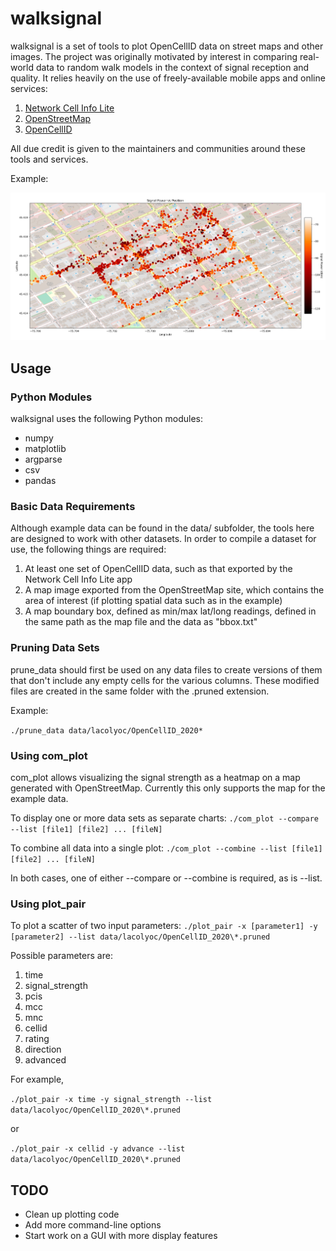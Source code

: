# walksignal
walksignal is a set of tools to plot OpenCellID data on street maps and other
images. The project was originally motivated by interest in comparing
real-world data to random walk models in the context of signal reception and
quality. It relies heavily on the use of freely-available mobile apps and
online services:

1. [Network Cell Info Lite](https://play.google.com/store/apps/details?id=com.wilysis.cellinfolite&hl=en_CA&gl=US)
2. [OpenStreetMap](https://www.openstreetmap.org)
3. [OpenCellID](https://www.opencellid.org)

All due credit is given to the maintainers and communities around these tools
and services.

Example:

![Downtown Ottawa](example.png?raw=true)

## Usage

### Python Modules

walksignal uses the following Python modules:

- numpy
- matplotlib
- argparse
- csv
- pandas

### Basic Data Requirements

Although example data can be found in the data/ subfolder, the tools here are
designed to work with other datasets. In order to compile a dataset for use,
the following things are required:

1. At least one set of OpenCellID data, such as that exported by the Network
   Cell Info Lite app
2. A map image exported from the OpenStreetMap site, which contains the area of
   interest (if plotting spatial data such as in the example)
3. A map boundary box, defined as min/max lat/long readings, defined in the
   same path as the map file and the data as "bbox.txt"

### Pruning Data Sets

prune_data should first be used on any data files to create versions of them
that don't include any empty cells for the various columns. These modified
files are created in the same folder with the .pruned extension.

Example:

`./prune_data data/lacolyoc/OpenCellID_2020*`

### Using com_plot

com_plot allows visualizing the signal strength as a heatmap on a map generated
with OpenStreetMap. Currently this only supports the map for the example data.

To display one or more data sets as separate charts:
`./com_plot --compare --list [file1] [file2] ... [fileN]`

To combine all data into a single plot:
`./com_plot --combine --list [file1] [file2] ... [fileN]`

In both cases, one of either --compare or --combine is required, as is
--list.

### Using plot_pair

To plot a scatter of two input parameters:
`./plot_pair -x [parameter1] -y [parameter2] --list data/lacolyoc/OpenCellID_2020\*.pruned`

Possible parameters are:

1. time
2. signal_strength
3. pcis
4. mcc
5. mnc
6. cellid
7. rating
8. direction
9. advanced

For example,

`./plot_pair -x time -y signal_strength --list data/lacolyoc/OpenCellID_2020\*.pruned`

or

`./plot_pair -x cellid -y advance --list data/lacolyoc/OpenCellID_2020\*.pruned`

## TODO

- Clean up plotting code
- Add more command-line options
- Start work on a GUI with more display features
